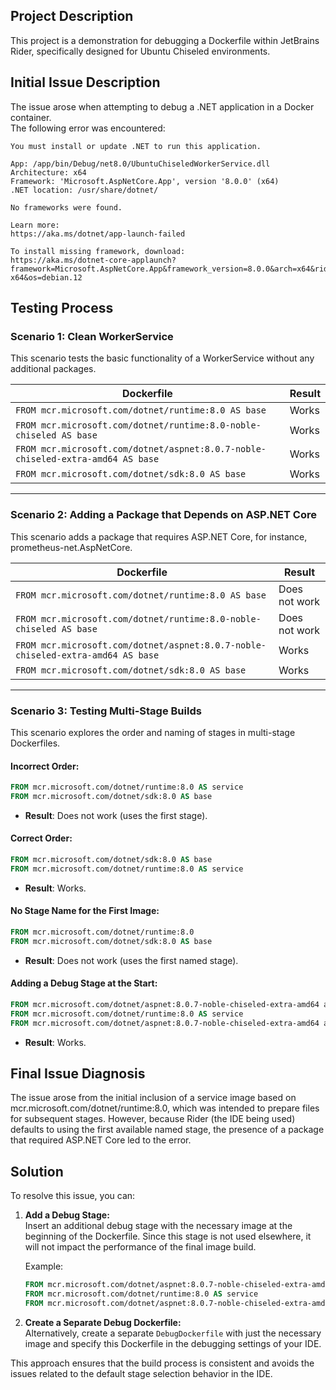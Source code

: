 ## Project Description
This project is a demonstration for debugging a Dockerfile within JetBrains Rider, specifically designed for Ubuntu Chiseled environments.

## Initial Issue Description

The issue arose when attempting to debug a .NET application in a Docker container.  
The following error was encountered:

```text
You must install or update .NET to run this application.

App: /app/bin/Debug/net8.0/UbuntuChiseledWorkerService.dll
Architecture: x64
Framework: 'Microsoft.AspNetCore.App', version '8.0.0' (x64)
.NET location: /usr/share/dotnet/

No frameworks were found.

Learn more:
https://aka.ms/dotnet/app-launch-failed

To install missing framework, download:
https://aka.ms/dotnet-core-applaunch?framework=Microsoft.AspNetCore.App&framework_version=8.0.0&arch=x64&rid=linux-x64&os=debian.12
```

## Testing Process
### Scenario 1: Clean WorkerService

This scenario tests the basic functionality of a WorkerService without any additional packages.

| **Dockerfile**                                                                  | **Result**   |
|---------------------------------------------------------------------------------|--------------|
| `FROM mcr.microsoft.com/dotnet/runtime:8.0 AS base`                             | Works        |
| `FROM mcr.microsoft.com/dotnet/runtime:8.0-noble-chiseled AS base`              | Works        |
| `FROM mcr.microsoft.com/dotnet/aspnet:8.0.7-noble-chiseled-extra-amd64 AS base` | Works        |
| `FROM mcr.microsoft.com/dotnet/sdk:8.0 AS base`                                 | Works        |

---

### Scenario 2: Adding a Package that Depends on ASP.NET Core

This scenario adds a package that requires ASP.NET Core, for instance, prometheus-net.AspNetCore.

| **Dockerfile**                                                                  | **Result**      |
|---------------------------------------------------------------------------------|-----------------|
| `FROM mcr.microsoft.com/dotnet/runtime:8.0 AS base`                             | Does not work   |
| `FROM mcr.microsoft.com/dotnet/runtime:8.0-noble-chiseled AS base`              | Does not work   |
| `FROM mcr.microsoft.com/dotnet/aspnet:8.0.7-noble-chiseled-extra-amd64 AS base` | Works           |
| `FROM mcr.microsoft.com/dotnet/sdk:8.0 AS base`                                 | Works           |

---

### Scenario 3: Testing Multi-Stage Builds

This scenario explores the order and naming of stages in multi-stage Dockerfiles.

#### Incorrect Order:
```Dockerfile
FROM mcr.microsoft.com/dotnet/runtime:8.0 AS service
FROM mcr.microsoft.com/dotnet/sdk:8.0 AS base
```
- **Result**: Does not work (uses the first stage).

#### Correct Order:
```Dockerfile
FROM mcr.microsoft.com/dotnet/sdk:8.0 AS base
FROM mcr.microsoft.com/dotnet/runtime:8.0 AS service
```
- **Result**: Works.

#### No Stage Name for the First Image:
```Dockerfile
FROM mcr.microsoft.com/dotnet/runtime:8.0
FROM mcr.microsoft.com/dotnet/sdk:8.0 AS base
```
- **Result**: Does not work (uses the first named stage).

#### Adding a Debug Stage at the Start:
```Dockerfile
FROM mcr.microsoft.com/dotnet/aspnet:8.0.7-noble-chiseled-extra-amd64 as debug
FROM mcr.microsoft.com/dotnet/runtime:8.0 AS service
FROM mcr.microsoft.com/dotnet/aspnet:8.0.7-noble-chiseled-extra-amd64 as publish
```
- **Result**: Works.

## Final Issue Diagnosis

The issue arose from the initial inclusion of a service image based on mcr.microsoft.com/dotnet/runtime:8.0, which was intended to prepare files for subsequent stages. However, because Rider (the IDE being used) defaults to using the first available named stage, the presence of a package that required ASP.NET Core led to the error.

## Solution

To resolve this issue, you can:

1. **Add a Debug Stage:**  
   Insert an additional debug stage with the necessary image at the beginning of the Dockerfile. Since this stage is not used elsewhere, it will not impact the performance of the final image build.

   Example:
    ```Dockerfile
    FROM mcr.microsoft.com/dotnet/aspnet:8.0.7-noble-chiseled-extra-amd64 as debug
    FROM mcr.microsoft.com/dotnet/runtime:8.0 AS service
    FROM mcr.microsoft.com/dotnet/aspnet:8.0.7-noble-chiseled-extra-amd64 as publish
    ```

2. **Create a Separate Debug Dockerfile:**  
   Alternatively, create a separate `DebugDockerfile` with just the necessary image and specify this Dockerfile in the debugging settings of your IDE.

This approach ensures that the build process is consistent and avoids the issues related to the default stage selection behavior in the IDE.